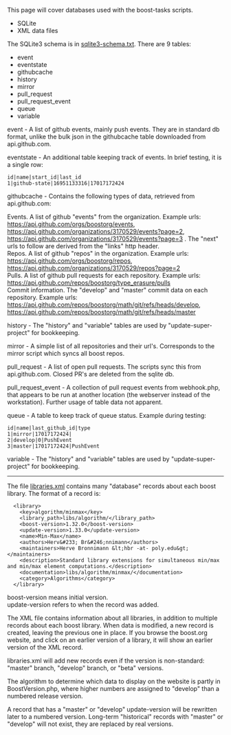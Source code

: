 This page will cover databases used with the boost-tasks scripts.

- SQLite  
- XML data files  

The SQLite3 schema is in [sqlite3-schema.txt](sqlite3-schema.txt). There are 9 tables:

- event 
- eventstate 
- githubcache 
- history 
- mirror 
- pull_request 
- pull_request_event
- queue 
- variable 

event - A list of github events, mainly push events. They are in standard db format, unlike the bulk json in the githubcache table downloaded from api.github.com. 

eventstate - An additional table keeping track of events. In brief testing, it is a single row:  
```
id|name|start_id|last_id  
1|github-state|16951133316|17017172424  
```
githubcache - Contains the following types of data, retrieved from api.github.com:  

Events. A list of github "events" from the organization. Example urls: https://api.github.com/orgs/boostorg/events, https://api.github.com/organizations/3170529/events?page=2, https://api.github.com/organizations/3170529/events?page=3 .  The "next" urls to follow are derived from the "links" http header.  
Repos. A list of github "repos" in the organization. Example urls: https://api.github.com/orgs/boostorg/repos, https://api.github.com/organizations/3170529/repos?page=2  
Pulls. A list of github pull requests for each repository. Example urls: https://api.github.com/repos/boostorg/type_erasure/pulls  
Commit information. The "develop" and "master" commit data on each repository. Example urls:  https://api.github.com/repos/boostorg/math/git/refs/heads/develop, https://api.github.com/repos/boostorg/math/git/refs/heads/master  

history - The "history" and "variable" tables are used by "update-super-project" for bookkeeping.  

mirror - A simple list of all repositories and their url's. Corresponds to the mirror script which syncs all boost repos.  

pull_request - A list of open pull requests. The scripts sync this from api.github.com. Closed PR's are deleted from the sqlite db.  

pull_request_event - A collection of pull request events from webhook.php, that appears to be run at another location (the webserver instead of the workstation). Further usage of table data not apparent.  

queue - A table to keep track of queue status. Example during testing:  
```
id|name|last_github_id|type
1|mirror|17017172424|
2|develop|0|PushEvent
3|master|17017172424|PushEvent
```
variable - The "history" and "variable" tables are used by "update-super-project" for bookkeeping.  

---

The file [libraries.xml](https://github.com/boostorg/website/blob/master/doc/libraries.xml) contains many "database" records about each boost library. The format of a record is:

```
  <library>
    <key>algorithm/minmax</key>
    <library_path>libs/algorithm/</library_path>
    <boost-version>1.32.0</boost-version>
    <update-version>1.33.0</update-version>
    <name>Min-Max</name>
    <authors>Herv&#233; Br&#246;nnimann</authors>
    <maintainers>Herve Bronnimann &lt;hbr -at- poly.edu&gt;</maintainers>
    <description>Standard library extensions for simultaneous min/max and min/max element computations.</description>
    <documentation>libs/algorithm/minmax/</documentation>
    <category>Algorithms</category>
  </library>
```

boost-version means initial version.  
update-version refers to when the record was added.  

The XML file contains information about all libraries, in addition to multiple records about each boost library. When data is modified, a new record is created, leaving the previous one in place. If you browse the boost.org website, and click on an earlier version of a library, it will show an earlier version of the XML record.  

libraries.xml will add new records even if the version is non-standard: "master" branch, "develop" branch, or "beta" versions. 

The algorithm to determine which data to display on the website is partly in BoostVersion.php, where higher numbers are assigned to "develop" than a numbered release version.  

A record that has a "master" or "develop" update-version will be rewritten later to a numbered version. Long-term "historical" records with "master" or "develop" will not exist, they are replaced by real versions.  
